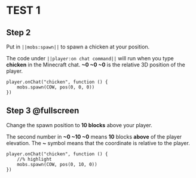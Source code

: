 # TEST 1
## Step 2

Put in ``||mobs:spawn||`` to spawn a chicken at your position.

The code under ``||player:on chat command||`` will run when you type **chicken** in the Minecraft chat.
**~0 ~0 ~0** is the relative 3D position of the player.

```blocks
player.onChat("chicken", function () {
    mobs.spawn(COW, pos(0, 0, 0))
})
```

## Step 3 @fullscreen

Change the spawn position to **10 blocks** above your player.

The second number in **~0 ~10 ~0** means **10** blocks **above** of the player elevation.
The **~** symbol means that the coordinate is relative to the player.

```blocks
player.onChat("chicken", function () {
    //% highlight
    mobs.spawn(COW, pos(0, 10, 0))
})
```